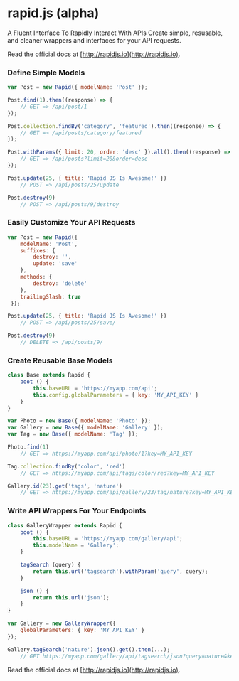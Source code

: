 # rapid.js (alpha)
A Fluent Interface To Rapidly Interact With APIs 
Create simple, resusable, and cleaner wrappers and interfaces for your API requests.

Read the official docs at [http://rapidjs.io](http://rapidjs.io).

### Define Simple Models
```js
var Post = new Rapid({ modelName: 'Post' });

Post.find(1).then((response) => {
    // GET => /api/post/1
});

Post.collection.findBy('category', 'featured').then((response) => {
    // GET => /api/posts/category/featured
});

Post.withParams({ limit: 20, order: 'desc' }).all().then((response) => {
    // GET => /api/posts?limit=20&order=desc
});

Post.update(25, { title: 'Rapid JS Is Awesome!' })
    // POST => /api/posts/25/update

Post.destroy(9)
    // POST => /api/posts/9/destroy
```

### Easily Customize Your API Requests
```js
var Post = new Rapid({
    modelName: 'Post',
    suffixes: {
        destroy: '',
        update: 'save'
    },
    methods: {
        destroy: 'delete'
    },
    trailingSlash: true
 });

Post.update(25, { title: 'Rapid JS Is Awesome!' })
    // POST => /api/posts/25/save/

Post.destroy(9)
    // DELETE => /api/posts/9/
```

### Create Reusable Base Models
```js
class Base extends Rapid {
    boot () {
        this.baseURL = 'https://myapp.com/api';
        this.config.globalParameters = { key: 'MY_API_KEY' }
    }
}

var Photo = new Base({ modelName: 'Photo' });
var Gallery = new Base({ modelName: 'Gallery' });
var Tag = new Base({ modelName: 'Tag' });

Photo.find(1)
    // GET => https://myapp.com/api/photo/1?key=MY_API_KEY

Tag.collection.findBy('color', 'red')
    // GET => https://myapp.com/api/tags/color/red?key=MY_API_KEY

Gallery.id(23).get('tags', 'nature')
    // GET => https://myapp.com/api/gallery/23/tag/nature?key=MY_API_KEY
```

### Write API Wrappers For Your Endpoints
```js
class GalleryWrapper extends Rapid {
    boot () {
        this.baseURL = 'https://myapp.com/gallery/api';
        this.modelName = 'Gallery';
    }

    tagSearch (query) {
        return this.url('tagsearch').withParam('query', query);
    }

    json () {
        return this.url('json');
    }
}

var Gallery = new GalleryWrapper({
    globalParameters: { key: 'MY_API_KEY' }
});

Gallery.tagSearch('nature').json().get().then(...);
    // GET https://myapp.com/gallery/api/tagsearch/json?query=nature&key=MY_API_KEY
```    

Read the official docs at [http://rapidjs.io](http://rapidjs.io).
